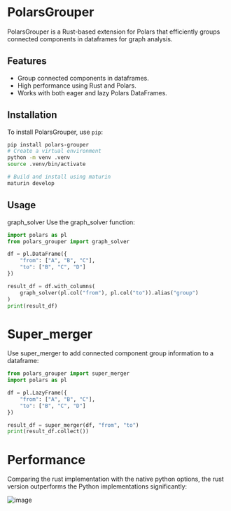 # PolarsGrouper

PolarsGrouper is a Rust-based extension for Polars that efficiently groups connected components in dataframes for graph analysis.

## Features
- Group connected components in dataframes.
- High performance using Rust and Polars.
- Works with both eager and lazy Polars DataFrames.

## Installation
To install PolarsGrouper, use `pip`:

```sh
pip install polars-grouper
# Create a virtual environment
python -m venv .venv
source .venv/bin/activate

# Build and install using maturin
maturin develop
```

## Usage
graph_solver
Use the graph_solver function:

```python
import polars as pl
from polars_grouper import graph_solver

df = pl.DataFrame({
    "from": ["A", "B", "C"],
    "to": ["B", "C", "D"]
})

result_df = df.with_columns(
    graph_solver(pl.col("from"), pl.col("to")).alias("group")
)
print(result_df)

```

# Super_merger
Use super_merger to add connected component group information to a dataframe:

```python
from polars_grouper import super_merger
import polars as pl

df = pl.LazyFrame({
    "from": ["A", "B", "C"],
    "to": ["B", "C", "D"]
})

result_df = super_merger(df, "from", "to")
print(result_df.collect())

```
# Performance
Comparing the rust implementation with the native python options, the rust version outperforms the Python implementations significantly:

![image](https://github.com/user-attachments/assets/fcb7df04-ccd3-48ad-b488-912d4abad0df)

